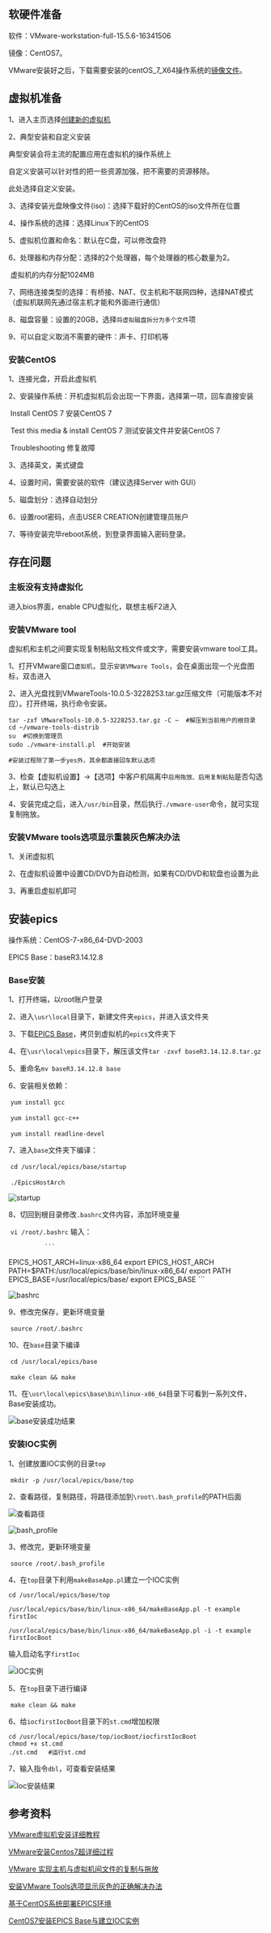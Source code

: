 ## 软硬件准备

软件：VMware-workstation-full-15.5.6-16341506

镜像：CentOS7。

VMware安装好之后，下载需要安装的centOS_7_X64操作系统的[镜像文件](http://isoredirect.centos.org/centos/7/isos/x86_64/)。

## 虚拟机准备

1、进入主页选择[创建新的虚拟机](https://blog.csdn.net/java_xinshou1/article/details/100010099)

2、典型安装和自定义安装

典型安装会将主流的配置应用在虚拟机的操作系统上

自定义安装可以针对性的把一些资源加强，把不需要的资源移除。

此处选择自定义安装。

3、选择安装光盘映像文件(iso)：选择下载好的CentOS的iso文件所在位置

4、操作系统的选择：选择Linux下的CentOS

5、虚拟机位置和命名：默认在C盘，可以修改盘符

6、处理器和内存分配：选择的2个处理器，每个处理器的核心数量为2。

​                                        虚拟机的内存分配1024MB

7、网络连接类型的选择：有桥接、NAT、仅主机和不联网四种，选择NAT模式（虚拟机联网先通过宿主机才能和外面进行通信）

8、磁盘容量：设置的20GB，选择`将虚拟磁盘拆分为多个文件`项

9、可以自定义取消不需要的硬件：声卡、打印机等

### 安装CentOS

1、连接光盘，开启此虚拟机

2、安装操作系统：开机虚拟机后会出现一下界面，选择第一项，回车直接安装

​								Install CentOS 7 安装CentOS 7

​								Test this media & install CentOS 7 测试安装文件并安装CentOS 7

​								Troubleshooting 修复故障



3、选择英文，美式键盘

4、设置时间，需要安装的软件（建议选择Server with GUI）

5、磁盘划分：选择自动划分

6、设置root密码，点击USER CREATION创建管理员账户

7、等待安装完毕reboot系统，到登录界面输入密码登录。

## 存在问题

### 主板没有支持虚拟化

进入bios界面，enable CPU虚拟化，联想主板F2进入

### 安装VMware tool

虚拟机和主机之间要实现复制粘贴文档文件或文字，需要安装vmware tool工具。

1、打开VMware窗口`虚拟机`，显示`安装VMware Tools`，会在桌面出现一个光盘图标，双击进入

2、进入光盘找到VMwareTools-10.0.5-3228253.tar.gz压缩文件（可能版本不对应）。打开终端，执行命令安装。

```
tar -zxf VMwareTools-10.0.5-3228253.tar.gz -C ~  #解压到当前用户的根目录
cd ~/vmware-tools-distrib  
su  #切换到管理员
sudo ./vmware-install.pl  #开始安装

#安装过程除了第一步yes外，其余都直接回车默认选项
```

3、检查【虚拟机设置】→【选项】中客户机隔离中`启用拖放、启用复制粘贴`是否勾选上，默认已勾选上

4、安装完成之后，进入`/usr/bin`目录，然后执行`./vmware-user`命令，就可实现复制拖放。

### 安装VMware tools选项显示重装灰色解决办法

1、关闭虚拟机

2、在虚拟机设置中设置CD/DVD为自动检测，如果有CD/DVD和软盘也设置为此

3、再重启虚拟机即可



## 安装epics

操作系统：CentOS-7-x86_64-DVD-2003

EPICS Base：baseR3.14.12.8

### Base安装

1、打开终端，以root账户登录

2、进入`\usr\local`目录下，新建文件夹`epics`，并进入该文件夹

3、下载[EPICS Base](https://epics.anl.gov/base/R3-14/12.php)，拷贝到虚拟机的`epics`文件夹下

4、在`\usr\local\epics`目录下，解压该文件`tar -zxvf baseR3.14.12.8.tar.gz `

5、重命名`mv baseR3.14.12.8 base`

6、安装相关依赖：

​              `yum install gcc`

​              `yum install gcc-c++`

​              `yum install readline-devel`

7、进入`base`文件夹下编译：

​              `cd /usr/local/epics/base/startup`

​              `./EpicsHostArch`

![startup](\vmware虚拟机安装epics过程\startup.PNG)

8、切回到根目录修改`.bashrc`文件内容，添加环境变量

​              `vi /root/.bashrc` 输入：

              ```
EPICS_HOST_ARCH=linux-x86_64
export EPICS_HOST_ARCH
PATH=$PATH:/usr/local/epics/base/bin/linux-x86_64/
export PATH
EPICS_BASE=/usr/local/epics/base/
export EPICS_BASE
              ```

![bashrc](\vmware虚拟机安装epics过程\bashrc.PNG)

9、修改完保存，更新环境变量

​               `source /root/.bashrc`

10、在`base`目录下编译

​               `cd /usr/local/epics/base`

​               `make clean && make`

11、在`\usr\local\epics\base\bin\linux-x86_64`目录下可看到一系列文件，Base安装成功。

![base安装成功结果](\vmware虚拟机安装epics过程\base安装成功结果.PNG)

### 安装IOC实例

1、创建放置IOC实例的目录`top`

​               `mkdir -p /usr/local/epics/base/top`

2、查看路径，复制路径，将路径添加到`\root\.bash_profile`的PATH后面

![查看路径](\vmware虚拟机安装epics过程\查看路径.PNG)

![bash_profile](\vmware虚拟机安装epics过程\bash_profile.PNG)

3、修改完，更新环境变量

​               `source /root/.bash_profile`

4、在`top`目录下利用`makeBaseApp.pl`建立一个IOC实例

```
cd /usr/local/epics/base/top

/usr/local/epics/base/bin/linux-x86_64/makeBaseApp.pl -t example firstIoc

/usr/local/epics/base/bin/linux-x86_64/makeBaseApp.pl -i -t example firstIocBoot
```

输入启动名字`firstIoc`

![IOC实例](\vmware虚拟机安装epics过程\IOC实例.PNG)

5、在`top`目录下进行编译

​                `make clean && make`

6、给`iocfirstIocBoot`目录下的`st.cmd`增加权限

```
cd /usr/local/epics/base/top/iocBoot/iocfirstIocBoot
chmod +x st.cmd
./st.cmd   #运行st.cmd
```

7、输入指令`dbl`，可查看安装结果

![Ioc安装结果](\vmware虚拟机安装epics过程\Ioc安装结果.PNG)



## 参考资料

[VMware虚拟机安装详细教程](https://blog.csdn.net/java_xinshou1/article/details/100010099)

[VMware安装Centos7超详细过程](https://blog.csdn.net/babyxue/article/details/80970526)

[VMware 实现主机与虚拟机间文件的复制与拖放](https://blog.csdn.net/y_k_y/article/details/82857745)

[安装VMware Tools选项显示灰色的正确解决办法](https://blog.csdn.net/qq_40259641/article/details/79022844)

[基于CentOS系统部署EPICS环境](https://www.bbsmax.com/A/kPzO41E3Jx/)

[CentOS7安装EPICS Base与建立IOC实例](https://blog.csdn.net/qq_34885184/article/details/88088502)
